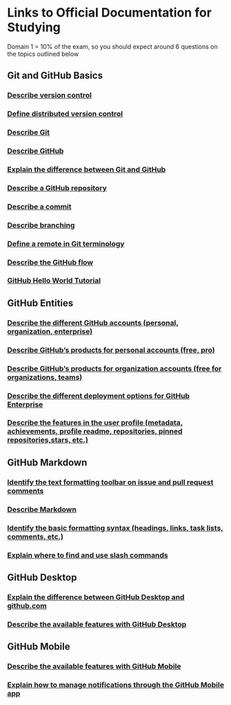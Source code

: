 # Links to Official Documentation for Studying
Domain 1 = 10% of the exam, so you should expect around 6 questions on the topics outlined below

## Git and GitHub Basics

### [Describe version control](https://docs.github.com/en/get-started/using-git/about-git#about-version-control-and-git)
### [Define distributed version control](https://docs.github.com/en/get-started/using-git/about-git#about-version-control-and-git)
### [Describe Git](https://docs.github.com/en/get-started/using-git/about-git)
### [Describe GitHub](https://docs.github.com/en/get-started/quickstart/about-github-and-git)
### [Explain the difference between Git and GitHub](https://docs.github.com/en/get-started/quickstart/about-github-and-git)
### [Describe a GitHub repository](https://docs.github.com/en/get-started/using-git/about-git#about-repositories)
### [Describe a commit](https://docs.github.com/en/pull-requests/committing-changes-to-your-project/creating-and-editing-commits/about-commits)
### [Describe branching](https://docs.github.com/en/pull-requests/collaborating-with-pull-requests/proposing-changes-to-your-work-with-pull-requests/about-branches)
### [Define a remote in Git terminology](https://docs.github.com/en/get-started/getting-started-with-git/about-remote-repositories)
### [Describe the GitHub flow](https://docs.github.com/en/get-started/using-github/github-flow)
### [GitHub Hello World Tutorial](https://docs.github.com/en/get-started/quickstart/hello-world)


## GitHub Entities

### [Describe the different GitHub accounts (personal, organization, enterprise)](https://docs.github.com/en/get-started/learning-about-github/types-of-github-accounts)
### [Describe GitHub’s products for personal accounts (free, pro)](https://docs.github.com/en/get-started/learning-about-github/githubs-plans#github-free-for-personal-accounts)
### [Describe GitHub’s products for organization accounts (free for organizations, teams)](https://docs.github.com/en/get-started/learning-about-github/githubs-plans#github-free-for-organizations)
### [Describe the different deployment options for GitHub Enterprise](https://docs.github.com/en/enterprise-cloud@latest/admin/overview/about-github-for-enterprises#about-deployment-options)
### [Describe the features in the user profile (metadata, achievements, profile readme, repositories, pinned repositories,stars, etc.)](https://docs.github.com/en/account-and-profile/setting-up-and-managing-your-github-profile/customizing-your-profile/about-your-profile)

## GitHub Markdown

### [Identify the text formatting toolbar on issue and pull request comments](https://docs.github.com/en/get-started/writing-on-github/getting-started-with-writing-and-formatting-on-github/about-writing-and-formatting-on-github#text-formatting-toolbar)
### [Describe Markdown](https://github.github.com/gfm/)
### [Identify the basic formatting syntax (headings, links, task lists, comments, etc.)](https://docs.github.com/en/get-started/writing-on-github/getting-started-with-writing-and-formatting-on-github/basic-writing-and-formatting-syntax)
### [Explain where to find and use slash commands](https://docs.github.com/en/issues/tracking-your-work-with-issues/about-slash-commands)

## GitHub Desktop

### [Explain the difference between GitHub Desktop and github.com](https://docs.github.com/en/desktop/overview/about-github-desktop)
### [Describe the available features with GitHub Desktop](https://docs.github.com/en/desktop/overview/about-github-desktop#benefits-of-github-desktop)

## GitHub Mobile

### [Describe the available features with GitHub Mobile](https://docs.github.com/en/get-started/using-github/github-mobile)
### [Explain how to manage notifications through the GitHub Mobile app](https://docs.github.com/en/account-and-profile/managing-subscriptions-and-notifications-on-github/setting-up-notifications/configuring-notifications#managing-your-notification-settings-with-github-mobile)
